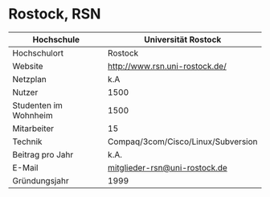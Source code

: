 # Rostock, RSN

Hochschule             | Universität Rostock
-----------------------|------------------------------------
Hochschulort           | Rostock
Website                | <http://www.rsn.uni-rostock.de/>
Netzplan               | k.A
Nutzer                 | 1500
Studenten im Wohnheim  | 1500
Mitarbeiter            | 15
Technik                | Compaq/3com/Cisco/Linux/Subversion
Beitrag pro Jahr       | k.A.
E-Mail                 | <mitglieder-rsn@uni-rostock.de>
Gründungsjahr          | 1999
